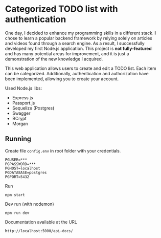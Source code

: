 # Categorized TODO list with authentication
One day, I decided to enhance my programming skills in a different stack. I chose to learn a popular backend framework by relying solely on articles and videos found through a search engine. As a result, I successfully developed my first Node.js application. This project is **not fully-featured** and has many potential areas for improvement, and it is just a demonstration of the new knowledge I acquired.

This web application allows users to create and edit a TODO list. Each item can be categorized. Additionally, authentication and authorization have been implemented, allowing you to create your account. 

Used Node.js libs:
- Express.js
- Passport.js
- Sequelize (Postgres)
- Swagger
- BCrypt
- Morgan

## Running
Create file `config.env` in root folder with your credentials. 
```
PGUSER=***
PGPASSWORD=***
PGHOST=localhost
PGDATABASE=postgres
PGPORT=5432
```
Run
```
npm start
```
Dev run (with nodemon)
```
npm run dev
```
Documentation available at the URL
```
http://localhost:5000/api-docs/
```